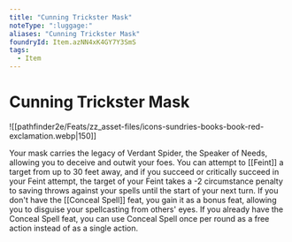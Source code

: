 ```yaml
---
title: "Cunning Trickster Mask"
noteType: ":luggage:"
aliases: "Cunning Trickster Mask"
foundryId: Item.azNN4xK4GY7Y3SmS
tags:
  - Item
---
```


# Cunning Trickster Mask
![[pathfinder2e/Feats/zz_asset-files/icons-sundries-books-book-red-exclamation.webp|150]]

Your mask carries the legacy of Verdant Spider, the Speaker of Needs, allowing you to deceive and outwit your foes. You can attempt to [[Feint]] a target from up to 30 feet away, and if you succeed or critically succeed in your Feint attempt, the target of your Feint takes a -2 circumstance penalty to saving throws against your spells until the start of your next turn. If you don't have the [[Conceal Spell]] feat, you gain it as a bonus feat, allowing you to disguise your spellcasting from others' eyes. If you already have the Conceal Spell feat, you can use Conceal Spell once per round as a free action instead of as a single action.
